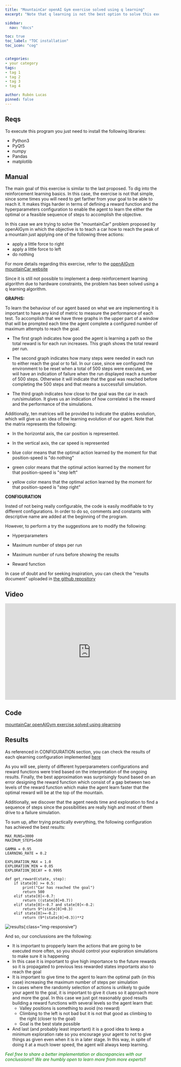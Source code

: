 ```yaml
---
title: "MountainCar openAI Gym exercise solved using q learning"
excerpt: "Note that q learning is not the best option to solve this exercise"

sidebar:
  nav: "docs"

toc: true
toc_label: "TOC installation"
toc_icon: "cog"


categories:
- your category
tags:
- tag 1
- tag 2
- tag 3
- tag 4

author: Rubén Lucas
pinned: false
---
```


## Reqs

To execute this program you just need to install the following libraries:
- Python3
- PyQt5
- numpy
- Pandas
- matplotlib


## Manual

The main goal of this exercise is similar to the last proposed. To dig into the reinforcement learning basics.
In this case, the exercise is not that simple, since some times you will need to get farther from your goal to be able to reach it.
It makes thigs harder in terms of defining a reward function and the hyperparameters configuration to enable the agent to learn the either the optimal or a feasible sequence of steps to accomplish the objective.

In this case we are trying to solve the "mountainCar" problem proposed by openAIGym in which the objective is to teach a car how to reach the peak of a mountain just applying one of the following three actions:
- apply a little force to right
- apply a little force to left
- do nothing

For more details regarding this exercise, refer to the [openAIGym mountainCar website](https://gym.openai.com/envs/MountainCar-v0/)

Since it is still not possible to implement a deep reinforcement learning algorithm due to hardware constraints, the problem has been solved using a q learning algorithm.

<strong>GRAPHS:</strong>

To learn the behaviour of our agent based on what we are implementing it is important to have any kind of metric to measure the performance of each test.
To accomplish that we have three graphs in the upper part of a window that will be prompted each time the agent complete a configured number of maximum attempts to reach the goal.

- The first graph indicates how good the agent is learning a path so the total reward is for each run increases. This graph shows the total reward per run.

- The second graph indicates how many steps were needed in each run to either reach the goal or to fail. In our case, since we configured the environment to be reset when a total of 500 steps were executed, we wiil have an indication of failure when the run displayed reach a number of 500 steps. Otherwise it will indicate that the goal was reached before completing the 500 steps and that means a successfull simulation.

- The third graph indicates how close to the goal was the car in each run/simulation. It gives us an indication of how correlated is the reward and the performance of the simulations.

Additionally, ten matrices will be provided to indicate the qtables evolution, which will give us an idea of the learning evolution of our agent. Note that the matrix represents the following:

- In the horizontal axis, the car position is represented.

- In the vertical axis, the car speed is represented

- blue color means that the optimal action learned by the moment for that position-speed is "do nothing"

- green color means that the optimal action learned by the moment for that position-speed is "step left"

- yellow color means that the optimal action learned by the moment for that position-speed is "step right"


<strong>CONFIGURATION</strong>

Insted of not being really configurable, the code is easily modifiable to try different configurations. In order to do so, comments and constants with descriptive name are added at the beginning of the program.

However, to perform a try the suggestions are to modify the following:

- Hyperparameters

- Maximum number of steps per run

- Maximum number of runs before showing the results

- Reward function

In case of doubt and for seeking inspiration, you can check the "results document" uploaded in [the github repository](https://github.com/RoboticsLabURJC/2020-phd-ruben-lucas/tree/master/openAI_exercises/mountainCar/qlearning/results/)


## Video

<iframe width="560" height="315" src="https://www.youtube.com/embed/OifHupQe3KQ" frameborder="0" allow="accelerometer; autoplay; clipboard-write; encrypted-media; gyroscope; picture-in-picture" allowfullscreen></iframe>

## Code

[mountainCar openAIGym exercise solved using qlearning](https://github.com/RoboticsLabURJC/2020-phd-ruben-lucas/tree/master/openAI_exercises/mountainCar/qlearning)

## Results

As referenced in CONFIGURATION section, you can check the results of each qlearning configuration implemented [here](https://github.com/RoboticsLabURJC/2020-phd-ruben-lucas/tree/master/openAI_exercises/mountainCar/qlearning/results/)

As you will see, plenty of different hyperparameters configurations and reward functions were tried based on the interpretation of the ongoing results.
Finally, the best approximation was surprisingly found based on an error designing the reward function which consist of a gap between two levels of the reward function which make the agent learn faster that the optimal reward will be at the top of the mountain.

Additionally, we discover that the agent needs time and exploration to find a sequence of steps since the possibilities are really high and most of them drive to a failure simulation.

To sum up, after trying practically everything, the following configuration has achieved the best results:

```
MAX_RUNS=3000
MAXIMUM_STEPS=500

GAMMA = 0.95
LEARNING_RATE = 0.2

EXPLORATION_MAX = 1.0
EXPLORATION_MIN = 0.05
EXPLORATION_DECAY = 0.9995

def get_reward(state, step):
    if state[0] >= 0.5:
        print("Car has reached the goal")
        return 500
    elif state[0]<-0.7:
        return ((state[0]+0.7))
    elif state[0]>-0.7 and state[0]<-0.2:
        return 9*(state[0]+0.3)
    elif state[0]>=-0.2:
        return (9*(state[0]+0.3))**2
```

![results]({{site.baseurl}}/assets/images/results_images/mountainCar/results.png){:class="img-responsive"}

And so, our conclussions are the following:

-  It is important to propperly learn the actions that are going to be executed more often, so you should control your exploration simulations to make sure it is happening
-  In this case it is important to give high importance to the future rewards so it is propagated to previous less rewarded states importants also to reach the goal
-  It is important to give time to the agent to learn the optimal path (in this case) increasing the maximum number of steps per simulation
-  In cases where the randomly selection of actions is unlikely to guide your agent to the goal, it is important to give it clues so it approach more and more the goal. In this case we just got reasonably good results building a reward functions with several levels so the agent learn that:
    - Valley positions is something to avoid (no reward)
    - Climbing to the left is not bad but it is not that good as climbing to the right (closer to the goal)
    - Goal is the best state possible
-  And last (and probably least important) it is a good idea to keep a minimum exploration rate so you encourage your agent to not to give things as given even when it is in a later stage. In this way, in spite of doing it at a much lower speed, the agent will always keep learning.




<span style="color:green">*Feel free to share a better implementation or discrepancies with our conclussions!! We are humbly open to learn more from more experts!!*</span>
